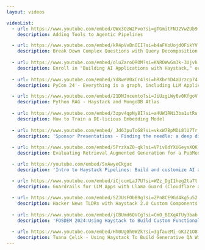 ```yaml
---
layout: videos

videoList:
  - url: https://www.youtube.com/embed/QWx3OzW2Pvo?si=gTGmitFNJ2VwZUb9
    description: Adding Tools to Agentic Pipelines

  - url: https://www.youtube.com/embed/kR4pVvBnOII?si=b4aFKoUojd0FikYV
    description: Break Down Complex Questions with Query Decomposition
    
  - url: https://www.youtube.com/embed/oluZaroQROM?si=KNROWwGm3k-3Ujvk
    description: Enroll in "Building AI Applications with Haystack," our new short course!
    
  - url: https://www.youtube.com/embed/Yd8weV0xCr4?si=hRXbrhD4aUrzcp74
    description: PyCon 24'- Everything is a graph, including LLM Applications (and that’s handy)

  - url: https://www.youtube.com/embed/21DNJncemto?si=JiUzgLWy6v0KfgoV
    description: Python RAG - Haystack and MongoDB Atlas
    
  - url: https://www.youtube.com/embed/3zpv4qpNy8I?si=a4UW1RNi3ba1utRs
    description: How to Train a DE-licious Embedding Model
  
  - url: https://www.youtube.com/embed/_Jd63puToG8?si=vkxW7BpMDi8lU7Tr
    description: 'Sponsor Presentations - Finding the needle: a deep dive into the rewriting of Haystack'
    
  - url: https://www.youtube.com/embed/5PrzXaZ0-qk?si=VPiv8dYXUGeysXQK
    description: Evaluating Retrieval Augmented Generation for a PubMed QA App

  - url: https://youtube.com/embed/SxAwyeCkguc
    description: 'Intro to Haystack Pipelines: Build and customize AI applications'

  - url: https://www.youtube.com/embed/iCjccmLaJ7U?si=WZz_DgI1heg2ta7t
    description: Guardrails for LLM Apps with Llama Guard (Cloudflare and Haystack)
  
  - url: https://www.youtube.com/embed/SZJUsFObB9g?si=ZPn8CE9Gd4kg5u52
    description: Hacker News TLDRs with Haystack 2.0 Custom Components
  
  - url: https://www.youtube.com/embed/jCBUmd6QVCg?si=CmO_BIXqATUy3bab
    description: 'FOSDEM 2024:Using Haystack to Build Custom Functionality for LLM Applications'

  - url: https://www.youtube.com/embed/Hh0Ug0h0WZk?si=3gfaueMi-GKJZ1O8
    description: Tuana Çelik - Using Haystack To Build Generative QA With LLMs | CODING WATERKANT
---
```

